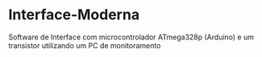 # Interface-Moderna


Software de Interface com microcontrolador ATmega328p (Arduino) e um transistor utilizando um PC de monitoramento
